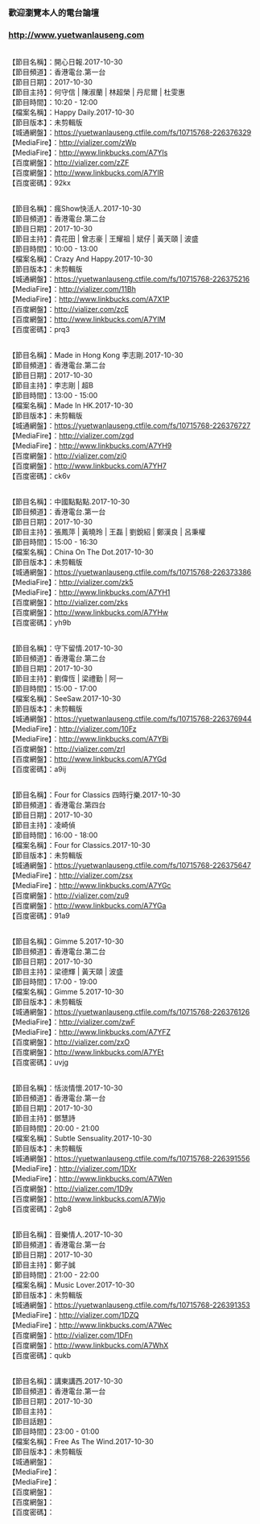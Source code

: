 ### 歡迎瀏覽本人的電台論壇
### http://www.yuetwanlauseng.com

<br>【節目名稱】：開心日報.2017-10-30
<br>【節目頻道】：香港電台.第一台
<br>【節目日期】：2017-10-30
<br>【節目主持】：何守信 | 陳淑蘭 | 林超榮 | 丹尼爾 | 杜雯惠
<br>【節目時間】：10:20 - 12:00
<br>【檔案名稱】：Happy Daily.2017-10-30
<br>【節目版本】：未剪輯版
<br>【城通網盤】：https://yuetwanlauseng.ctfile.com/fs/10715768-226376329
<br>【MediaFire】：http://vializer.com/zWp
<br>【MediaFire】：http://www.linkbucks.com/A7YIs
<br>【百度網盤】：http://vializer.com/zZF
<br>【百度網盤】：http://www.linkbucks.com/A7YIR
<br>【百度密碼】：92kx

<br>【節目名稱】：瘋Show快活人.2017-10-30
<br>【節目頻道】：香港電台.第二台
<br>【節目日期】：2017-10-30
<br>【節目主持】：貴花田 | 曾志豪 | 王耀祖 | 斌仔 | 黃天頤 | 波盛
<br>【節目時間】：10:00 - 13:00
<br>【檔案名稱】：Crazy And Happy.2017-10-30
<br>【節目版本】：未剪輯版
<br>【城通網盤】：https://yuetwanlauseng.ctfile.com/fs/10715768-226375216
<br>【MediaFire】：http://vializer.com/11Bh
<br>【MediaFire】：http://www.linkbucks.com/A7X1P
<br>【百度網盤】：http://vializer.com/zcE
<br>【百度網盤】：http://www.linkbucks.com/A7YIM
<br>【百度密碼】：prq3

<br>【節目名稱】：Made in Hong Kong 李志剛.2017-10-30
<br>【節目頻道】：香港電台.第二台
<br>【節目日期】：2017-10-30
<br>【節目主持】：李志剛 | 超B
<br>【節目時間】：13:00 - 15:00
<br>【檔案名稱】：Made In HK.2017-10-30
<br>【節目版本】：未剪輯版
<br>【城通網盤】：https://yuetwanlauseng.ctfile.com/fs/10715768-226376727
<br>【MediaFire】：http://vializer.com/zgd
<br>【MediaFire】：http://www.linkbucks.com/A7YH9
<br>【百度網盤】：http://vializer.com/zi0
<br>【百度網盤】：http://www.linkbucks.com/A7YH7
<br>【百度密碼】：ck6v

<br>【節目名稱】：中國點點點.2017-10-30
<br>【節目頻道】：香港電台.第一台
<br>【節目日期】：2017-10-30
<br>【節目主持】：張鳳萍 | 黃曉玲 | 王磊 | 劉銳紹 | 鄭漢良 | 呂秉權
<br>【節目時間】：15:00 - 16:30
<br>【檔案名稱】：China On The Dot.2017-10-30
<br>【節目版本】：未剪輯版
<br>【城通網盤】：https://yuetwanlauseng.ctfile.com/fs/10715768-226373386
<br>【MediaFire】：http://vializer.com/zk5
<br>【MediaFire】：http://www.linkbucks.com/A7YH1
<br>【百度網盤】：http://vializer.com/zks
<br>【百度網盤】：http://www.linkbucks.com/A7YHw
<br>【百度密碼】：yh9b

<br>【節目名稱】：守下留情.2017-10-30
<br>【節目頻道】：香港電台.第二台
<br>【節目日期】：2017-10-30
<br>【節目主持】：劉偉恆 | 梁禮勤 | 阿一
<br>【節目時間】：15:00 - 17:00
<br>【檔案名稱】：SeeSaw.2017-10-30
<br>【節目版本】：未剪輯版
<br>【城通網盤】：https://yuetwanlauseng.ctfile.com/fs/10715768-226376944
<br>【MediaFire】：http://vializer.com/10Fz
<br>【MediaFire】：http://www.linkbucks.com/A7YBi
<br>【百度網盤】：http://vializer.com/zrI
<br>【百度網盤】：http://www.linkbucks.com/A7YGd
<br>【百度密碼】：a9ij

<br>【節目名稱】：Four for Classics 四時行樂.2017-10-30
<br>【節目頻道】：香港電台.第四台
<br>【節目日期】：2017-10-30
<br>【節目主持】：凌崎偵
<br>【節目時間】：16:00 - 18:00
<br>【檔案名稱】：Four for Classics.2017-10-30
<br>【節目版本】：未剪輯版
<br>【城通網盤】：https://yuetwanlauseng.ctfile.com/fs/10715768-226375647
<br>【MediaFire】：http://vializer.com/zsx
<br>【MediaFire】：http://www.linkbucks.com/A7YGc
<br>【百度網盤】：http://vializer.com/zu9
<br>【百度網盤】：http://www.linkbucks.com/A7YGa
<br>【百度密碼】：91a9

<br>【節目名稱】：Gimme 5.2017-10-30
<br>【節目頻道】：香港電台.第二台
<br>【節目日期】：2017-10-30
<br>【節目主持】：梁德輝 | 黃天頤 | 波盛
<br>【節目時間】：17:00 - 19:00
<br>【檔案名稱】：Gimme 5.2017-10-30
<br>【節目版本】：未剪輯版
<br>【城通網盤】：https://yuetwanlauseng.ctfile.com/fs/10715768-226376126
<br>【MediaFire】：http://vializer.com/zwF
<br>【MediaFire】：http://www.linkbucks.com/A7YFZ
<br>【百度網盤】：http://vializer.com/zxO
<br>【百度網盤】：http://www.linkbucks.com/A7YEt
<br>【百度密碼】：uvjg

<br>【節目名稱】：恬淡情懷.2017-10-30
<br>【節目頻道】：香港電台.第一台
<br>【節目日期】：2017-10-30
<br>【節目主持】：鄧慧詩
<br>【節目時間】：20:00 - 21:00
<br>【檔案名稱】：Subtle Sensuality.2017-10-30
<br>【節目版本】：未剪輯版
<br>【城通網盤】：https://yuetwanlauseng.ctfile.com/fs/10715768-226391556
<br>【MediaFire】：http://vializer.com/1DXr
<br>【MediaFire】：http://www.linkbucks.com/A7Wen
<br>【百度網盤】：http://vializer.com/1D9y
<br>【百度網盤】：http://www.linkbucks.com/A7Wjo
<br>【百度密碼】：2gb8

<br>【節目名稱】：音樂情人.2017-10-30
<br>【節目頻道】：香港電台.第一台
<br>【節目日期】：2017-10-30
<br>【節目主持】：鄭子誠
<br>【節目時間】：21:00 - 22:00
<br>【檔案名稱】：Music Lover.2017-10-30
<br>【節目版本】：未剪輯版
<br>【城通網盤】：https://yuetwanlauseng.ctfile.com/fs/10715768-226391353
<br>【MediaFire】：http://vializer.com/1DZQ
<br>【MediaFire】：http://www.linkbucks.com/A7Wec
<br>【百度網盤】：http://vializer.com/1DFn
<br>【百度網盤】：http://www.linkbucks.com/A7WhX
<br>【百度密碼】：qukb

<br>【節目名稱】：講東講西.2017-10-30
<br>【節目頻道】：香港電台.第一台
<br>【節目日期】：2017-10-30
<br>【節目主持】：
<br>【節目話題】：
<br>【節目時間】：23:00 - 01:00
<br>【檔案名稱】：Free As The Wind.2017-10-30
<br>【節目版本】：未剪輯版
<br>【城通網盤】：
<br>【MediaFire】：
<br>【MediaFire】：
<br>【百度網盤】：
<br>【百度網盤】：
<br>【百度密碼】：
